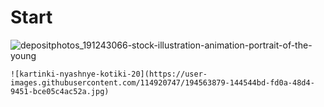 # Start
![depositphotos_191243066-stock-illustration-animation-portrait-of-the-young](https://user-images.githubusercontent.com/114920747/194558628-bd93ace5-d9ce-45dc-b5fb-173b0ddbce87.jpg)
   
    ![kartinki-nyashnye-kotiki-20](https://user-images.githubusercontent.com/114920747/194563879-144544bd-fd0a-48d4-9451-bce05c4ac52a.jpg)
<kbd>
